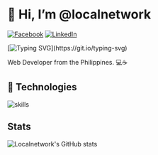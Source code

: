 # 👋 Hi, I’m @localnetwork



[![Facebook](https://img.shields.io/badge/Facebook-%231877F2.svg?&style=flat-square&logo=facebook&logoColor=white)](https://www.facebook.com/diomepotot)  [![LinkedIn](https://img.shields.io/badge/LinkedIn-%230077B5.svg?&style=flat-square&logo=linkedin&logoColor=white)](www.linkedin.com/in/diome)

[![Typing SVG](https://readme-typing-svg.herokuapp.com?font=comfortaa&color=016EEA&size=24&width=500&lines=Web+Developer;Nice+to+meet+you...)](https://git.io/typing-svg)

Web Developer from the Philippines. 💻☕

## 🔧 Technologies

![skills](https://skillicons.dev/icons?i=php,drupal,html,css,sass,js,jquery,bootstrap,react,nextjs,mysql,linux,git,nginx,vscode&theme=light)

## Stats

![Localnetwork's GitHub stats](https://github-readme-stats.vercel.app/api?username=localnetwork&theme=discord_old_blurple&show_icons=true)
